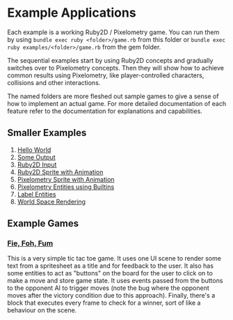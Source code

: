 # Example Applications

Each example is a working Ruby2D / Pixelometry game. You can run them by using
`bundle exec ruby <folder>/game.rb` from this folder or
`bundle exec ruby examples/<folder>/game.rb` from the gem folder.

The sequential examples start by using Ruby2D concepts and gradually switches
over to Pixelometry concepts. Then they will show how to achieve common results
using Pixelometry, like player-controlled characters, collisions and other
interactions.

The named folders are more fleshed out sample games to give a sense of how to
implement an actual game. For more detailed documentation of each feature refer
to the documentation for explanations and capabilities.

## Smaller Examples

1. [Hello World](https://github.com/exastencil/pixelometry/tree/master/examples/001)
2. [Some Output](https://github.com/exastencil/pixelometry/tree/master/examples/002)
3. [Ruby2D Input](https://github.com/exastencil/pixelometry/tree/master/examples/003)
4. [Ruby2D Sprite with Animation](https://github.com/exastencil/pixelometry/tree/master/examples/004)
5. [Pixelometry Sprite with Animation](https://github.com/exastencil/pixelometry/tree/master/examples/005)
6. [Pixelometry Entities using Builtins](https://github.com/exastencil/pixelometry/tree/master/examples/006)
7. [Label Entities](https://github.com/exastencil/pixelometry/tree/master/examples/007)
8. [World Space Rendering](https://github.com/exastencil/pixelometry/tree/master/examples/008)

## Example Games

### [Fie, Foh, Fum](https://github.com/exastencil/pixelometry/tree/master/examples/fie_foh_fum)

This is a very simple tic tac toe game. It uses one UI scene to render some
text from a spritesheet as a title and for feedback to the user. It also has
some entities to act as "buttons" on the board for the user to click on to
make a move and store game state. It uses events passed from the buttons to
the opponent AI to trigger moves (note the bug where the opponent moves after
the victory condition due to this approach). Finally, there's a block that
executes every frame to check for a winner, sort of like a behaviour on the scene.
